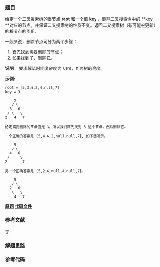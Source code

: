 ### 题目
给定一个二叉搜索树的根节点 **root** 和一个值 **key** ，删除二叉搜索树中的  **key
**对应的节点，并保证二叉搜索树的性质不变。返回二叉搜索树（有可能被更新）的根节点的引用。

一般来说，删除节点可分为两个步骤：

  1. 首先找到需要删除的节点；
  2. 如果找到了，删除它。

**说明：** 要求算法时间复杂度为 O(h)，h 为树的高度。

**示例:**

    
    
    root = [5,3,6,2,4,null,7]
    key = 3
    
        5
       / \
      3   6
     / \   \
    2   4   7
    
    给定需要删除的节点值是 3，所以我们首先找到 3 这个节点，然后删除它。
    
    一个正确的答案是 [5,4,6,2,null,null,7], 如下图所示。
    
        5
       / \
      4   6
     /     \
    2       7
    
    另一个正确答案是 [5,2,6,null,4,null,7]。
    
        5
       / \
      2   6
       \   \
        4   7
    

 **[原题](https://leetcode-cn.com/problems/delete-node-in-a-bst/)**    **[代码文件]()**


### 参考文献
无

### 解题思路




### 参考代码

```go


```




